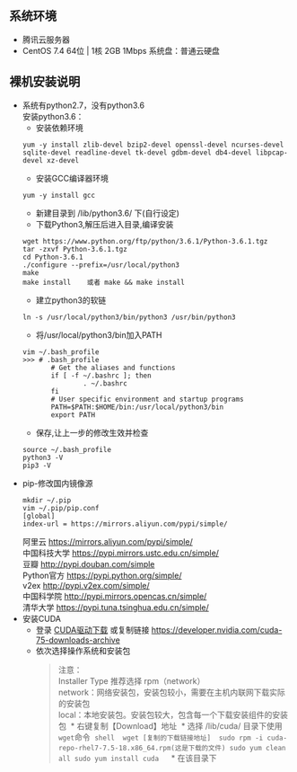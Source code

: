 ## 系统环境
* 腾讯云服务器
* CentOS 7.4 64位 | 1核 2GB 1Mbps 系统盘：普通云硬盘

## 裸机安装说明
* 系统有python2.7，没有python3.6<br>
  安装python3.6：
  * 安装依赖环境
  ```shell
  yum -y install zlib-devel bzip2-devel openssl-devel ncurses-devel sqlite-devel readline-devel tk-devel gdbm-devel db4-devel libpcap-devel xz-devel
  ```
  * 安装GCC编译器环境
  ```shell
  yum -y install gcc
  ```
  * 新建目录到 /lib/python3.6/ 下(自行设定)
  * 下载Python3,解压后进入目录,编译安装
  ```shell
  wget https://www.python.org/ftp/python/3.6.1/Python-3.6.1.tgz
  tar -zxvf Python-3.6.1.tgz
  cd Python-3.6.1
  ./configure --prefix=/usr/local/python3
  make
  make install    或者 make && make install
  ```
  * 建立python3的软链
  ```shell
  ln -s /usr/local/python3/bin/python3 /usr/bin/python3
  ```
  * 将/usr/local/python3/bin加入PATH
  ```shell
  vim ~/.bash_profile
  >>> # .bash_profile
         # Get the aliases and functions
         if [ -f ~/.bashrc ]; then
                 . ~/.bashrc
         fi
         # User specific environment and startup programs
         PATH=$PATH:$HOME/bin:/usr/local/python3/bin
         export PATH
  ```
  * 保存,让上一步的修改生效并检查
  ```shell
  source ~/.bash_profile
  python3 -V
  pip3 -V
  ```
* pip-修改国内镜像源
  ```shell
  mkdir ~/.pip 
  vim ~/.pip/pip.conf
  [global]
  index-url = https://mirrors.aliyun.com/pypi/simple/
  ```
  阿里云 https://mirrors.aliyun.com/pypi/simple/<br>
  中国科技大学 https://pypi.mirrors.ustc.edu.cn/simple/<br>
  豆瓣 http://pypi.douban.com/simple<br>
  Python官方 https://pypi.python.org/simple/<br>
  v2ex http://pypi.v2ex.com/simple/<br>
  中国科学院 http://pypi.mirrors.opencas.cn/simple/<br>
  清华大学 https://pypi.tuna.tsinghua.edu.cn/simple/<br>
* 安装CUDA
  * 登录 [CUDA驱动下载](https://developer.nvidia.com/cuda-75-downloads-archive) 或复制链接 https://developer.nvidia.com/cuda-75-downloads-archive
  * 依次选择操作系统和安装包
    > 注意：<br>
    > Installer Type 推荐选择 rpm（network）<br>
    > network：网络安装包，安装包较小，需要在主机内联网下载实际的安装包<br>
    > local：本地安装包。安装包较大，包含每一个下载安装组件的安装包
  * 右键复制【Download】地址
  * 选择 /lib/cuda/ 目录下使用`wget`命令
  ```shell
  wget [复制的下载链接地址]
  sudo rpm -i cuda-repo-rhel7-7.5-18.x86_64.rpm(这是下载的文件)
  sudo yum clean all
  sudo yum install cuda
  ```
  * 在该目录下
